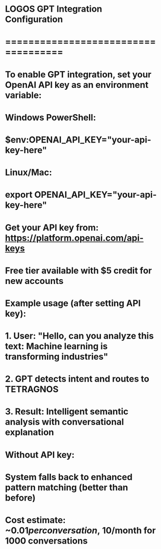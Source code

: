 # LOGOS GPT Integration Configuration
# ====================================

# To enable GPT integration, set your OpenAI API key as an environment variable:
#
# Windows PowerShell:
#   $env:OPENAI_API_KEY="your-api-key-here"
#
# Linux/Mac:
#   export OPENAI_API_KEY="your-api-key-here"
#
# Get your API key from: https://platform.openai.com/api-keys
# Free tier available with $5 credit for new accounts

# Example usage (after setting API key):
# 1. User: "Hello, can you analyze this text: Machine learning is transforming industries"
# 2. GPT detects intent and routes to TETRAGNOS
# 3. Result: Intelligent semantic analysis with conversational explanation

# Without API key:
# System falls back to enhanced pattern matching (better than before)

# Cost estimate: ~$0.01 per conversation, ~$10/month for 1000 conversations
